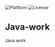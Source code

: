 ![Platform](https://img.shields.io/badge/platform-iOS-green.svg)
![License](https://img.shields.io/badge/License-None-orange.svg)

Java-work
=========

Java work
